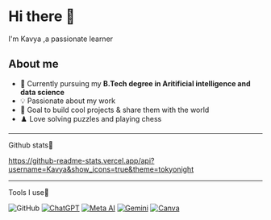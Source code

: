 # Hi there 👋
I'm Kavya ,a passionate learner

## About me
- 🌱 Currently pursuing my **B.Tech degree in Aritificial intelligence and data science**
- 💡 Passionate about my work
- 🎯 Goal to build cool projects & share them with the world
- ♟️ Love solving puzzles and playing chess 
_____________________________________________
Github stats📌

https://github-readme-stats.vercel.app/api?username=Kavya&show_icons=true&theme=tokyonight
_____________________________________________
Tools I use📍

![GitHub](https://img.shields.io/badge/GitHub-181717?style=for-the-badge&logo=github&logoColor=white)
[![ChatGPT](https://img.shields.io/badge/ChatGPT-74aa9c?style=for-the-badge&logo=OpenAI&logoColor=white)](https://chat.openai.com/)
[![Meta AI](https://img.shields.io/badge/Meta%20AI-0467DF?style=for-the-badge&logo=meta&logoColor=white)](https://www.meta.ai/)
[![Gemini](https://img.shields.io/badge/Gemini-4285F4?style=for-the-badge&logo=google&logoColor=white)](https://gemini.google.com/)
[![Canva](https://img.shields.io/badge/Canva-00C4CC?style=for-the-badge&logo=Canva&logoColor=white)](https://www.canva.com/)



